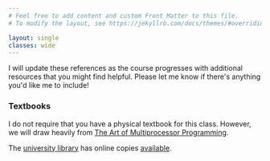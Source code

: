 ```yaml
---
# Feel free to add content and custom Front Matter to this file.
# To modify the layout, see https://jekyllrb.com/docs/themes/#overriding-theme-defaults

layout: single
classes: wide
---
```


I will update these references as the course progresses with additional resources that you might find helpful. Please let me know if there's anything you'd like me to include!

### Textbooks

I do not require that you have a physical textbook for this class. However, we will draw heavily from [The Art of Multiprocessor Programming](https://www.amazon.com/Art-Multiprocessor-Programming-Revised-Reprint/dp/0123973376).

The [university library](https://library.ucsc.edu/) has online copies [available](https://ucsc.primo.exlibrisgroup.com/permalink/01CDL_SCR_INST/epaiir/alma991025069492304876
). 
